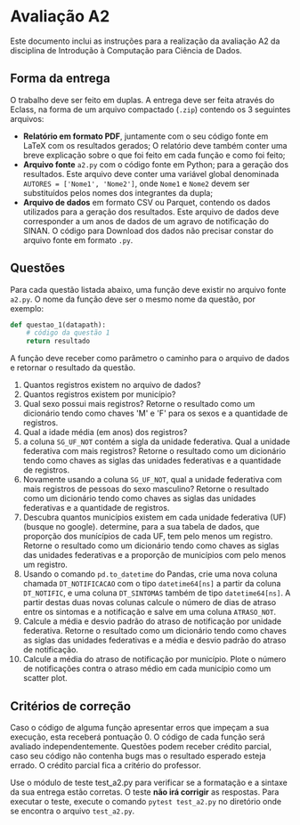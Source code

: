 # Avaliação A2
Este documento inclui as instruções para a realização da avaliação A2 da disciplina de Introdução à Computação para Ciência de Dados.

## Forma da entrega
O trabalho deve ser feito em duplas. A entrega deve ser feita através do Eclass, na forma de um arquivo compactado (`.zip`) contendo os 3 seguintes arquivos:
- **Relatório em formato PDF**, juntamente com o seu código fonte em LaTeX com os resultados gerados; O relatório deve também conter uma breve explicação sobre o que foi feito em cada função e como foi feito;
- **Arquivo fonte** `a2.py` com o código fonte em Python; para a geração dos resultados. Este arquivo deve conter uma variável global denominada `AUTORES = ['Nome1', 'Nome2']`, onde `Nome1` e `Nome2` devem ser substituídos pelos nomes dos integrantes da dupla;
- **Arquivo de dados** em  formato CSV ou Parquet, contendo os dados utilizados para a geração dos resultados. Este arquivo de dados deve corresponder a um anos de dados de um agravo de notificação do SINAN. O código para Download dos dados não precisar constar do arquivo fonte em formato `.py`.

## Questões
Para cada questão listada abaixo, uma função deve existir no arquivo fonte `a2.py`. O nome da função deve ser o mesmo nome da questão, por exemplo: 
```python
def questao_1(datapath):
    # código da questão 1
    return resultado
```

A função deve receber como parâmetro o caminho para o arquivo de dados e retornar o resultado da questão. 

1. Quantos registros existem no arquivo de dados?
2. Quantos registros existem por município?
3. Qual sexo possui mais registros? Retorne o resultado como um dicionário tendo como chaves 'M' e 'F' para os sexos e a quantidade de registros.
4. Qual a idade média (em anos) dos registros?
5. a coluna `SG_UF_NOT` contém a sigla da unidade federativa. Qual a unidade federativa com mais registros? Retorne o resultado como um dicionário tendo como chaves as siglas das unidades federativas e a quantidade de registros.
6. Novamente usando a coluna `SG_UF_NOT`, qual a unidade federativa com mais registros de pessoas do sexo masculino? Retorne o resultado como um dicionário tendo como chaves as siglas das unidades federativas e a quantidade de registros.
7. Descubra quantos municípios existem em cada unidade federativa (UF) (busque no google). determine, para a sua tabela de dados, que proporção dos munícípios de cada UF, tem pelo menos um registro. Retorne o resultado como um dicionário tendo como chaves as siglas das unidades federativas e a proporção de municípios com pelo menos um registro. 
8. Usando o comando `pd.to_datetime` do Pandas, crie uma nova coluna chamada `DT_NOTIFICACAO` com o tipo `datetime64[ns]` a partir da coluna `DT_NOTIFIC`, e uma coluna `DT_SINTOMAS` também de tipo `datetime64[ns]`. A partir destas duas novas colunas calcule o número de dias de atraso entre os sintomas e a notificação e salve em uma coluna `ATRASO_NOT`.
9. Calcule a média e desvio padrão do atraso de notificação por unidade federativa. Retorne o resultado como um dicionário tendo como chaves as siglas das unidades federativas e a média e desvio padrão do atraso de notificação.
10. Calcule a média do atraso de notificação por município. Plote o número de notificações contra o atraso médio em cada município como um scatter plot.

## Critérios de correção
Caso o código de alguma função apresentar erros que impeçam a sua execução, esta receberá pontuação 0. O código de cada função será avaliado independentemente. Questões podem receber crédito parcial, caso seu código não contenha bugs mas o resultado esperado esteja errado. O crédito parcial fica a critério do professor. 

Use o módulo de teste test_a2.py para verificar se a formatação e a sintaxe da sua entrega estão corretas. O teste **não irá corrigir** as respostas. Para executar o teste, execute o comando `pytest test_a2.py` no diretório onde se encontra o arquivo `test_a2.py`.
